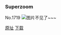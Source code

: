 ### Superzoom
No.1719
![图片不见了~~~](https://imgs.xkcd.com/comics/superzoom.png)

[原址](https://xkcd.com//1719) [下载](https://imgs.xkcd.com/comics/superzoom.png)

